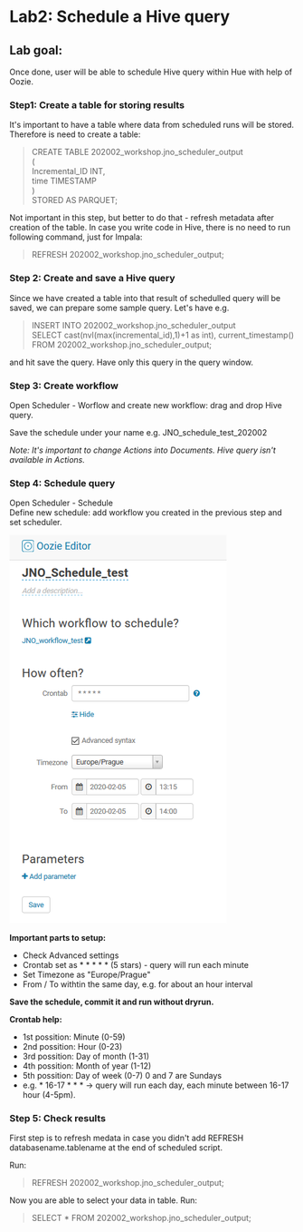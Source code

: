 # Lab2: Schedule a Hive query

## Lab goal: 
Once done, user will be able to schedule Hive query within Hue with help of Oozie. 

### Step1: Create a table for storing results
It's important to have a table where data from scheduled runs will be stored. Therefore is need to create a table: 

> CREATE TABLE 202002_workshop.jno_scheduler_output <br>
> ( <br>
> Incremental_ID INT, <br> 
> time TIMESTAMP <br> 
> ) <br>
> STORED AS PARQUET; 

Not important in this step, but better to do that - refresh metadata after creation of the table. In case you write code in Hive, there is no need to run following command, just for Impala: 

> REFRESH 202002_workshop.jno_scheduler_output; 


### Step 2: Create and save a Hive query
Since we have created a table into that result of schedulled query will be saved, we can prepare some sample query. Let's have e.g.

> INSERT INTO 202002_workshop.jno_scheduler_output <br>
> SELECT cast(nvl(max(incremental_id),1)+1 as int), current_timestamp() FROM 202002_workshop.jno_scheduler_output; <br>

and hit save the query. Have only this query in the query window. 

### Step 3: Create workflow
Open Scheduler - Worflow and create new workflow: drag and drop Hive query. 

Save the schedule under your name e.g. JNO_schedule_test_202002

<i> Note: It's important to change Actions into Documents. Hive query isn't available in Actions. </i>

### Step 4: Schedule query
Open Scheduler - Schedule </br>
Define new schedule: add workflow you created in the previous step and set scheduler. </br>

![](printscreens/Scheduler.png)


<b> Important parts to setup: </b>
* Check Advanced settings
* Crontab set as * * * * *  (5 stars) - query will run each minute
* Set Timezone as "Europe/Prague" 
* From / To withtin the same day, e.g. for about an hour interval

<b> Save the schedule, commit it and run without dryrun. </b>


<b> Crontab help: </b> </br>
* 1st possition: Minute (0-59) </br>
* 2nd possition: Hour (0-23)</br>
* 3rd possition: Day of month (1-31) </br>
* 4th possition: Month of year (1-12) </br>
* 5th possition: Day of week (0-7) 0 and 7 are Sundays </br>
* e.g. * 16-17 * * *  -> query will run each day, each minute between 16-17 hour (4-5pm). 
               
### Step 5: Check results
First step is to refresh medata in case you didn't add REFRESH databasename.tablename at the end of scheduled script.

Run:
> REFRESH 202002_workshop.jno_scheduler_output; 

Now you are able to select your data in table. Run: 
> SELECT * FROM 202002_workshop.jno_scheduler_output;

